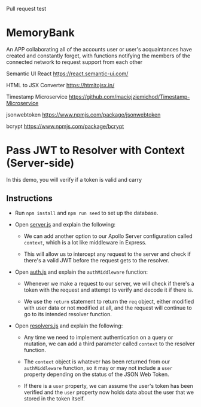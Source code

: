 Pull request test

# MemoryBank
An APP collaborating all of the accounts user or user's acquaintances have created and constantly forget, with functions notifying the members of the connected network to request support from each other

Semantic UI React
https://react.semantic-ui.com/

HTML to JSX Converter
https://htmltojsx.in/

Timestamp Microservice
https://github.com/maciejziemichod/Timestamp-Microservice

jsonwebtoken
https://www.npmjs.com/package/jsonwebtoken

bcrypt
https://www.npmjs.com/package/bcrypt


# Pass JWT to Resolver with Context (Server-side)

In this demo, you will verify if a token is valid and carry

## Instructions

* Run `npm install` and `npm run seed` to set up the database.

* Open [server.js](server/server.js) and explain the following:

  * We can add another option to our Apollo Server configuration called `context`, which is a lot like middleware in Express.

  * This will allow us to intercept any request to the server and check if there's a valid JWT before the request gets to the resolver.

* Open [auth.js](server/utils/auth.js) and explain the `authMiddleware` function:

  * Whenever we make a request to our server, we will check if there's a token with the request and attempt to verify and decode it if there is.

  * We use the `return` statement to return the `req` object, either modified with user data or not modified at all, and the request will continue to go to its intended resolver function.

* Open [resolvers.js](server/schemas/resolvers.js) and explain the following:

  * Any time we need to implement authentication on a query or mutation, we can add a third parameter called `context` to the resolver function.

  * The `context` object is whatever has been returned from our `authMiddleware` function, so it may or may not include a `user` property depending on the status of the JSON Web Token.

  * If there is a `user` property, we can assume the user's token has been verified and the `user` property now holds data about the user that we stored in the token itself.

